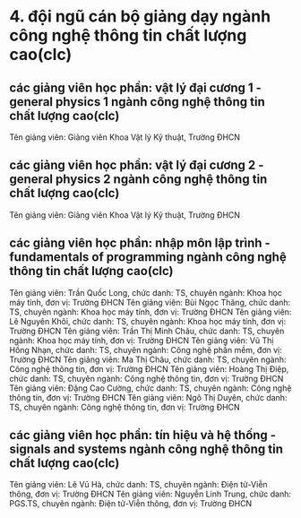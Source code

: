 # 4. đội ngũ cán bộ giảng dạy ngành công nghệ thông tin chất lượng cao(clc)
## các giảng viên học phần: vật lý đại cương 1 - general physics 1 ngành công nghệ thông tin chất lượng cao(clc)
Tên giảng viên: Giảng viên Khoa Vật lý Kỹ thuật, Trường ĐHCN
## các giảng viên học phần: vật lý đại cương 2 - general physics 2 ngành công nghệ thông tin chất lượng cao(clc)
Tên giảng viên: Giảng viên Khoa Vật lý Kỹ thuật, Trường ĐHCN
## các giảng viên học phần: nhập môn lập trình - fundamentals of programming ngành công nghệ thông tin chất lượng cao(clc)
Tên giảng viên: Trần Quốc Long, chức danh: TS, chuyên ngành: Khoa học máy tính, đơn vị: Trường ĐHCN
Tên giảng viên: Bùi Ngọc Thăng, chức danh: TS, chuyên ngành: Khoa học máy tính, đơn vị: Trường ĐHCN
Tên giảng viên: Lê Nguyên Khôi, chức danh: TS, chuyên ngành: Khoa học máy tính, đơn vị: Trường ĐHCN
Tên giảng viên: Trần Thị Minh Châu, chức danh: TS, chuyên ngành: Khoa học máy tính, đơn vị: Trường ĐHCN
Tên giảng viên: Vũ Thị Hồng Nhạn, chức danh: TS, chuyên ngành: Công nghệ phần mềm, đơn vị: Trường ĐHCN
Tên giảng viên: Ma Thị Châu, chức danh: TS, chuyên ngành: Công nghệ thông tin, đơn vị: Trường ĐHCN
Tên giảng viên: Hoàng Thị Điệp, chức danh: TS, chuyên ngành: Công nghệ thông tin, đơn vị: Trường ĐHCN
Tên giảng viên: Đặng Cao Cường, chức danh: TS, chuyên ngành: Công nghệ thông tin, đơn vị: Trường ĐHCN
Tên giảng viên: Ngô Thị Duyên, chức danh: TS, chuyên ngành: Công nghệ thông tin, đơn vị: Trường ĐHCN
## các giảng viên học phần: tín hiệu và hệ thống - signals and systems ngành công nghệ thông tin chất lượng cao(clc)
Tên giảng viên: Lê Vũ Hà, chức danh: TS, chuyên ngành: Điện tử-Viễn thông, đơn vị: Trường ĐHCN
Tên giảng viên: Nguyễn Linh Trung, chức danh: PGS.TS, chuyên ngành: Điện tử-Viễn thông, đơn vị: Trường ĐHCN
